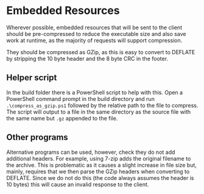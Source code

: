 # Embedded Resources

Wherever possible, embedded resources that will be sent to the client should be
pre-compressed to reduce the executable size and also save work at runtime, as
the majority of requests will support compression.

They should be compressed as GZip, as this is easy to convert to DEFLATE by
stripping the 10 byte header and the 8 byte CRC in the footer.

## Helper script

In the build folder there is a PowerShell script to help with this. Open a
PowerShell command prompt in the build directory and run
`.\compress_as_gzip.ps1` followed by the relative path to the file to compress.
The script will output to a file in the same directory as the source file with
the same name but `.gz` appended to the file.

## Other programs

Alternative programs can be used, however, check they do not add additional
headers. For example, using 7-zip adds the original filename to the archive.
This is problematic as it causes a slight increase in file size but, mainly,
requires that we then parse the GZip headers when converting to DEFLATE. Since
we do not do this (the code always assumes the header is 10 bytes) this will
cause an invalid response to the client.

